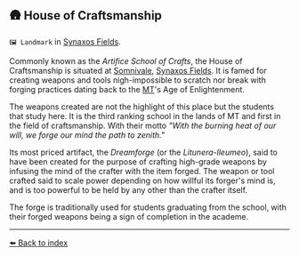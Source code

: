 ## 🛖 House of Craftsmanship

`🖼️ Landmark` in [Synaxos Fields](https://zeithalt.github.io/r/synaxos_fields.html).

Commonly known as the *Artifice School of Crafts*, the House of Craftsmanship is situated at [Somnivale](https://zeithalt.github.io/r/somnivale.html), [Synaxos Fields](https://zeithalt.github.io/r/synaxos_fields.html). It is famed for creating weapons and tools nigh-impossible to scratch nor break with forging practices dating back to the [MT](https://zeithalt.github.io/r/mindtech_institute.html)'s Age of Enlightenment.

The weapons created are not the highlight of this place but the students that study here. It is the third ranking school in the lands of MT and first in the field of craftsmanship. With their motto *"With the burning heat of our will, we forge our mind the path to zenith."*

Its most priced artifact, the *Dreamforge* (or the *Litunera-lleumeo*), said to have been created for the purpose of crafting high-grade weapons by infusing the mind of the crafter with the item forged. The weapon or tool crafted said to scale power depending on how willful its forger's mind is, and is too powerful to be held by any other than the crafter itself.

The forge is traditionally used for students graduating from the school, with their forged weapons being a sign of completion in the academe.


----------
[⬅️ Back to index](/index.md#1b90_s)